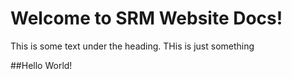 # Welcome to SRM Website Docs!
This is some text under the heading.
THis is just something

##Hello World!

